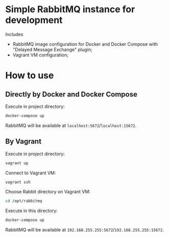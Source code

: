 # Simple RabbitMQ instance for development

Includes
* RabbitMQ image configuration for Docker and Docker Compose with "Delayed Message Exchange" plugin;
* Vagrant VM configuration;

# How to use

## Directly by Docker and Docker Compose

Execute in project directory:

```bash
docker-compose up
```

RabbitMQ will be available at `localhost:5672`/`localhost:15672`.

## By Vagrant

Execute in project directory:

```bash
vagrant up
```

Connect to Vagrant VM:
```bash
vagrant ssh
```

Choose Rabbit directory on Vagrant VM:
```bash
cd /opt/rabbitmq
```

Execute in this directory:
```bash
docker-compose up
```

RabbitMQ will be available at `192.168.255.255:5672`/`192.168.255.255:15672`.
